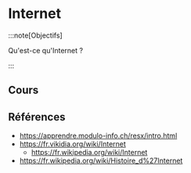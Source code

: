# Internet

:::note[Objectifs]

Qu'est-ce qu'Internet ?

:::

## Cours

<Reaveal name="3cci-webs-internet" />

## Références

- https://apprendre.modulo-info.ch/resx/intro.html
- https://fr.vikidia.org/wiki/Internet
  - https://fr.wikipedia.org/wiki/Internet
- https://fr.wikipedia.org/wiki/Histoire_d%27Internet
